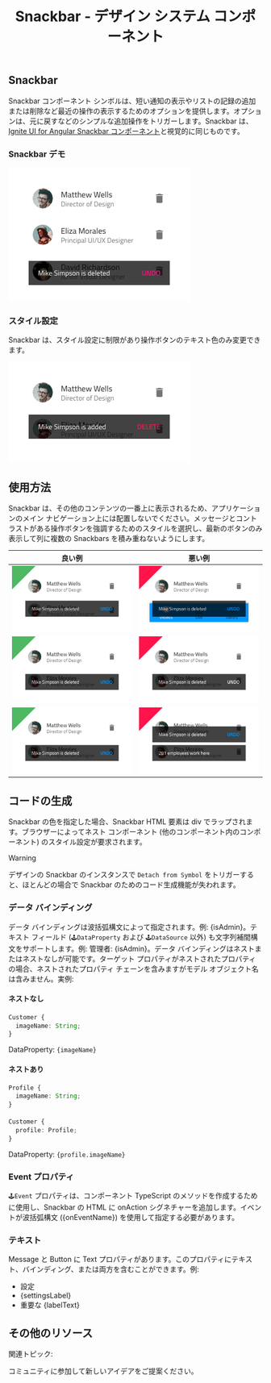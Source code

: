 ﻿---
title: Snackbar - デザイン システム コンポーネント
_description: Snackbar コンポーネント シンボルは、短い通知やユーザーの最近の操作を示すことができます。
_keywords: デザイン システム, Sketch, Ignite UI for Angular, コンポーネント, UI ライブラリ, ウィジェット
_language: ja
---

## Snackbar

Snackbar コンポーネント シンボルは、短い通知の表示やリストの記録の追加または削除など最近の操作の表示するためのオプションを提供します。オプションは、元に戻すなどのシンプルな追加操作をトリガーします。Snackbar は、[Ignite UI for Angular Snackbar コンポーネント](https://jp.infragistics.com/products/ignite-ui-angular/angular/components/snackbar.html)と視覚的に同じものです。

### Snackbar デモ

<img src="../images/snackbar_demo.png" srcset="../images/snackbar_demo@2x.png 2x" />

### スタイル設定

Snackbar は、スタイル設定に制限があり操作ボタンのテキスト色のみ変更できます。

<img src="../images/snackbar_styling.png" srcset="../images/snackbar_styling@2x.png 2x" />

## 使用方法

Snackbar は、その他のコンテンツの一番上に表示されるため、アプリケーションのメイン ナビゲーション上には配置しないでください。メッセージとコントラストがある操作ボタンを強調するためのスタイルを選択し、最新のボタンのみ表示して列に複数の Snackbars を積み重ねないようにします。

| 良い例                              | 悪い例                             |
| ------------------------------- | --------------------------------- |
| <img src="../images/snackbar_do1.png" srcset="../images/snackbar_do1@2x.png 2x" /> | <img src="../images/snackbar_dont1.png" srcset="../images/snackbar_dont1@2x.png 2x" /> |
| <img src="../images/snackbar_do2.png" srcset="../images/snackbar_do2@2x.png 2x" /> | <img src="../images/snackbar_dont2.png" srcset="../images/snackbar_dont2@2x.png 2x" /> |
| <img src="../images/snackbar_do3.png" srcset="../images/snackbar_do3@2x.png 2x" /> | <img src="../images/snackbar_dont3.png" srcset="../images/snackbar_dont3@2x.png 2x" /> |

## コードの生成

Snackbar の色を指定した場合、Snackbar HTML 要素は div でラップされます。ブラウザーによってネスト コンポーネント (他のコンポーネント内のコンポーネント) のスタイル設定が要求されます。

> [!WARNING]
> デザインの Snackbar のインスタンスで `Detach from Symbol` をトリガーすると、ほとんどの場合で Snackbar のためのコード生成機能が失われます。

### データ バインディング

データ バインディングは波括弧構文によって指定されます。例: {isAdmin}。テキスト フィールド (`🕹️DataProperty` および `🕹️DataSource` 以外) も文字列補間構文をサポートします。例: 管理者: {isAdmin}。データ バインディングはネストまたはネストなしが可能です。ターゲット プロパティがネストされたプロパティの場合、ネストされたプロパティ チェーンを含みますがモデル オブジェクト名は含みません。実例:

#### ネストなし

```typescript
Customer {
  imageName: String;
}
```
DataProperty: `{imageName}`

#### ネストあり

```typescript
Profile {
  imageName: String;
}

Customer {
  profile: Profile;
}
```
DataProperty: `{profile.imageName}`

### Event プロパティ

`🕹️Event` プロパティは、コンポーネント TypeScript のメソッドを作成するために使用し、Snackbar の HTML に onAction シグネチャーを追加します。イベントが波括弧構文 ({onEventName}) を使用して指定する必要があります。

### テキスト

Message と Button に Text プロパティがあります。このプロパティにテキスト、バインディング、または両方を含むことができます。例:

- 設定
- {settingsLabel}
- 重要な {labelText}

## その他のリソース

関連トピック:

コミュニティに参加して新しいアイデアをご提案ください。


